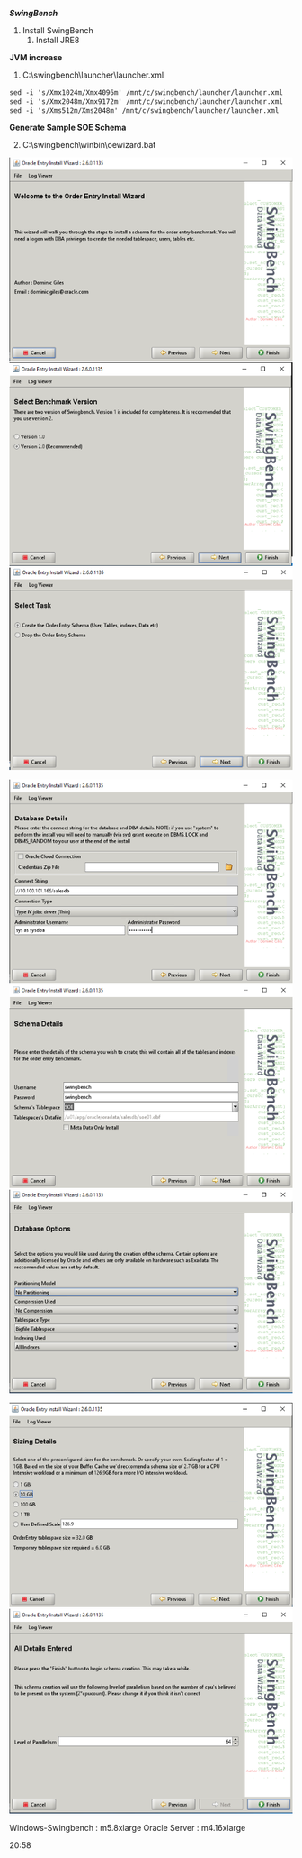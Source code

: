**_SwingBench_**

1. Install SwingBench
   1. Install JRE8

**JVM increase**

1.  C:\swingbench\launcher\launcher.xml

```
sed -i 's/Xmx1024m/Xmx4096m' /mnt/c/swingbench/launcher/launcher.xml
sed -i 's/Xmx2048m/Xmx9172m' /mnt/c/swingbench/launcher/launcher.xml
sed -i 's/Xms512m/Xms2048m' /mnt/c/swingbench/launcher/launcher.xml
```

**Generate Sample SOE Schema**

2.  C:\swingbench\winbin\oewizard.bat

<kbd> ![GitHub Logo](images/1.png) </kbd>
<kbd> ![GitHub Logo](images/2.png) </kbd>
<kbd> ![GitHub Logo](images/3.png) </kbd>

<kbd> ![GitHub Logo](images/4.png) </kbd>
<kbd> ![GitHub Logo](images/5.png) </kbd>
<kbd> ![GitHub Logo](images/6.png) </kbd>

<kbd> ![GitHub Logo](images/7.png) </kbd>
<kbd> ![GitHub Logo](images/8.png) </kbd>

Windows-Swingbench : m5.8xlarge
Oracle Server : m4.16xlarge

20:58
